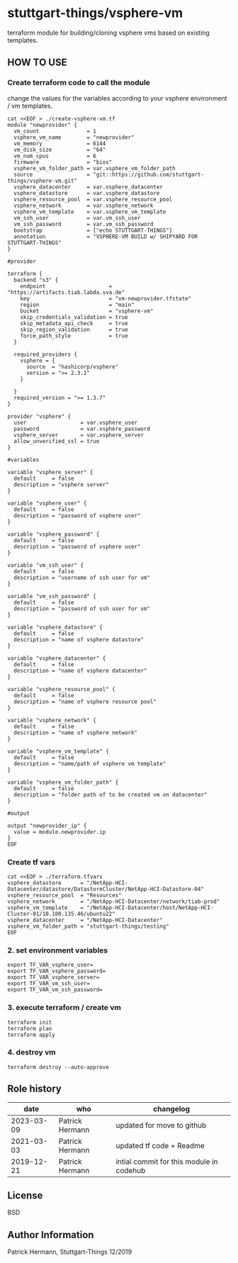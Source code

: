 # stuttgart-things/vsphere-vm

terraform module for building/cloning vsphere vms based on existing templates.

## HOW TO USE

### Create terraform code to call the module

change the values for the variables according to your vsphere environment / vm templates.

```
cat <<EOF > ./create-vsphere-vm.tf
module "newprovider" {
  vm_count               = 1
  vsphere_vm_name        = "newprovider"
  vm_memory              = 6144
  vm_disk_size           = "64"
  vm_num_cpus            = 6
  firmware               = "bios"
  vsphere_vm_folder_path = var.vsphere_vm_folder_path
  source                 = "git::https://github.com/stuttgart-things/vsphere-vm.git"
  vsphere_datacenter     = var.vsphere_datacenter
  vsphere_datastore      = var.vsphere_datastore
  vsphere_resource_pool  = var.vsphere_resource_pool
  vsphere_network        = var.vsphere_network
  vsphere_vm_template    = var.vsphere_vm_template
  vm_ssh_user            = var.vm_ssh_user
  vm_ssh_password        = var.vm_ssh_password
  bootstrap              = ["echo STUTTGART-THINGS"]
  annotation             = "VSPHERE-VM BUILD w/ SHIPYARD FOR STUTTGART-THINGS"
}

#provider

terraform {
  backend "s3" {
    endpoint                    = "https://artifacts.tiab.labda.sva.de"
    key                         = "vm-newprovider.tfstate"
    region                      = "main"
    bucket                      = "vsphere-vm"
    skip_credentials_validation = true
    skip_metadata_api_check     = true
    skip_region_validation      = true
    force_path_style            = true
  }

  required_providers {
    vsphere = {
      source  = "hashicorp/vsphere"
      version = ">= 2.3.1"
    }

  }
  required_version = ">= 1.3.7"
}

provider "vsphere" {
  user                 = var.vsphere_user
  password             = var.vsphere_password
  vsphere_server       = var.vsphere_server
  allow_unverified_ssl = true
}

#variables

variable "vsphere_server" {
  default     = false
  description = "vsphere server"
}

variable "vsphere_user" {
  default     = false
  description = "password of vsphere user"
}

variable "vsphere_password" {
  default     = false
  description = "password of vsphere user"
}

variable "vm_ssh_user" {
  default     = false
  description = "username of ssh user for vm"
}

variable "vm_ssh_password" {
  default     = false
  description = "password of ssh user for vm"
}

variable "vsphere_datastore" {
  default     = false
  description = "name of vsphere datastore"
}

variable "vsphere_datacenter" {
  default     = false
  description = "name of vsphere datacenter"
}

variable "vsphere_resource_pool" {
  default     = false
  description = "name of vsphere resource pool"
}

variable "vsphere_network" {
  default     = false
  description = "name of vsphere network"
}

variable "vsphere_vm_template" {
  default     = false
  description = "name/path of vsphere vm template"
}

variable "vsphere_vm_folder_path" {
  default     = false
  description = "folder path of to be created vm on datacenter"
}

#output

output "newprovider_ip" {
  value = module.newprovider.ip
}
EOF
```

### Create tf vars

```
cat <<EOF > ./terraform.tfvars
vsphere_datastore      = "/NetApp-HCI-Datacenter/datastore/DatastoreCluster/NetApp-HCI-Datastore-04"
vsphere_resource_pool  = "Resources"
vsphere_network        = "/NetApp-HCI-Datacenter/network/tiab-prod"
vsphere_vm_template    = "/NetApp-HCI-Datacenter/host/NetApp-HCI-Cluster-01/10.100.135.46/ubuntu22"
vsphere_datacenter     = "/NetApp-HCI-Datacenter"
vsphere_vm_folder_path = "stuttgart-things/testing"
EOF
```

### 2. set environment variables
```
export TF_VAR_vsphere_user=
export TF_VAR_vsphere_password=
export TF_VAR_vsphere_server=
export TF_VAR_vm_ssh_user=
export TF_VAR_vm_ssh_password=
```

### 3. execute terraform / create vm
```
terraform init
terraform plan
terraform apply
```

### 4. destroy vm
```
terraform destroy --auto-approve
```

Role history
----------------
| date  | who | changelog |
|---|---|---|
|2023-03-09 | Patrick Hermann | updated for move to github
|2021-03-03 | Patrick Hermann | updated tf code + Readme
|2019-12-21 | Patrick Hermann | intial commit for this module in codehub

License
-------

BSD

Author Information
------------------

Patrick Hermann, Stuttgart-Things 12/2019
